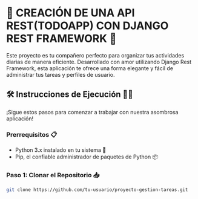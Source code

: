 # 🚀 CREACIÓN DE UNA API REST(TODOAPP) CON DJANGO REST FRAMEWORK  📝

Este proyecto es tu compañero perfecto para organizar tus actividades diarias de manera eficiente. Desarrollado con amor utilizando Django Rest Framework, esta aplicación te ofrece una forma elegante y fácil de administrar tus tareas y perfiles de usuario.

## 🛠️ Instrucciones de Ejecución 🏃‍♂️

¡Sigue estos pasos para comenzar a trabajar con nuestra asombrosa aplicación!

### Prerrequisitos 📋

- Python 3.x instalado en tu sistema 🐍
- Pip, el confiable administrador de paquetes de Python 📦

### Paso 1: Clonar el Repositorio 📥


```bash
git clone https://github.com/tu-usuario/proyecto-gestion-tareas.git


